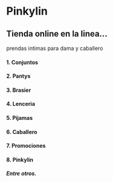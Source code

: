 # Pinkylin
## Tienda online en la linea...
prendas intimas para dama y caballero

#### 1. Conjuntos
#### 2. Pantys
#### 3. Brasier
#### 4. Lenceria
#### 5. Pijamas
#### 6. Caballero
#### 7. Promociones
#### 8. Pinkylin
##### Entre otros.
